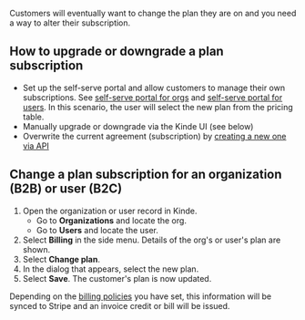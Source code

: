 
Customers will eventually want to change the plan they are on and you need a way to alter their subscription.

## How to upgrade or downgrade a plan subscription

- Set up the self-serve portal and allow customers to manage their own subscriptions. See [self-serve portal for orgs](/build/set-up-options/self-serve-portal-for-orgs/) and [self-serve portal for users](/build/set-up-options/self-serve-portal-for-users/). In this scenario, the user will select the new plan from the pricing table.
- Manually upgrade or downgrade via the Kinde UI (see below)
- Overwrite the current agreement (subscription) by [creating a new one via API](/kinde-apis/management/#tag/billing-agreements/post/api/v1/billing/agreements/)

## Change a plan subscription for an organization (B2B) or user (B2C)

1. Open the organization or user record in Kinde.
   - Go to **Organizations** and locate the org.
   - Go to **Users** and locate the user. 
2. Select **Billing** in the side menu. Details of the org's or user's plan are shown.
3. Select **Change plan**.
4. In the dialog that appears, select the new plan.
5. Select **Save**. The customer's plan is now updated.

Depending on the [billing policies](/billing/manage-plans/upgrade-downgrade-plans/) you have set, this information will be synced to Stripe and an invoice credit or bill will be issued.
